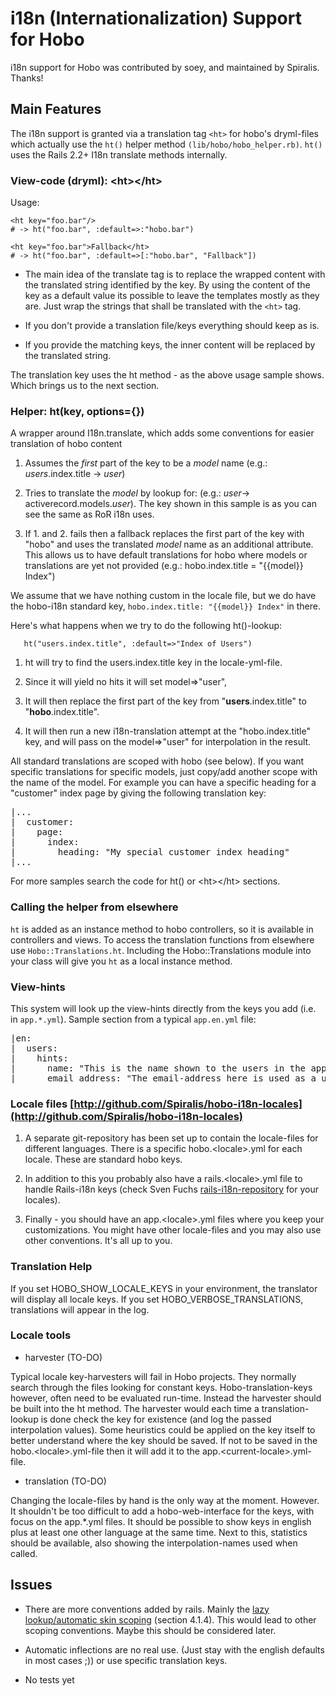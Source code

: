# i18n (Internationalization) Support for Hobo

i18n support for Hobo was contributed by soey, and maintained by
Spiralis.  Thanks!


## Main Features

The i18n support is granted via a translation tag `<ht>` for hobo's
dryml-files which actually use the `ht()` helper method
`(lib/hobo/hobo_helper.rb)`.  `ht()` uses the Rails 2.2+ I18n translate
methods internally.

### View-code (dryml): &lt;ht&gt;&lt;/ht&gt;

Usage:

    <ht key="foo.bar"/> 
    # -> ht("foo.bar", :default=>:"hobo.bar")
    
    <ht key="foo.bar">Fallback</ht> 
    # -> ht("foo.bar", :default=>[:"hobo.bar", "Fallback"])

 * The main idea of the translate tag is to replace the wrapped content with the translated string identified by the key. By using the content of the key as a default value its possible to leave the templates mostly as they are. Just wrap the strings that shall be translated with the `<ht>` tag.

 * If you don't provide a translation file/keys everything should keep as is.

 * If you provide the matching keys, the inner content will be replaced by the translated string.

The translation key uses the ht method - as the above usage sample shows. Which brings us to the next section.
 

### Helper: ht(key, options={})

A wrapper around I18n.translate, which adds some conventions for easier translation of hobo content

 1. Assumes the *first* part of the key to be a *model* name (e.g.: *users*.index.title -> *user*)

 2. Tries to translate the *model* by lookup for: (e.g.: *user*-> activerecord.models.*user*). The key shown in this sample is as you can see the same as RoR i18n uses.

 3. If 1. and 2. fails then a fallback replaces the first part of the key with "hobo" and uses the translated *model* name as an additional attribute. This allows us to have default translations for hobo where models or translations are yet not provided (e.g.: hobo.index.title = "{{model}} Index") 

We assume that we have nothing custom in the locale file, but we do have the hobo-i18n standard key, `hobo.index.title: "{{model}} Index"` in there.

Here's what happens when we try to do the following ht()-lookup:

       ht("users.index.title", :default=>"Index of Users")
 
 1. ht will try to find the users.index.title key in the locale-yml-file. 

 2. Since it will yield no hits it will set model=>"user", 

 3. It will then replace the first part of the key from "**users**.index.title" to "**hobo**.index.title".

 4. It will then run a new i18n-translation attempt at the "hobo.index.title" key, and will pass on the model=>"user" for interpolation in the result.

All standard translations are scoped with hobo (see below). If you want specific translations for specific models, just copy/add another scope with the name of the model. For example you can have a specific heading for a "customer" index page by giving the following translation key:
<pre>
|...
|  customer:
|    page:
|      index:
|        heading: "My special customer index heading"
|...
</pre>
For more samples search the code for ht() or &lt;ht&gt;&lt;/ht&gt; sections.

### Calling the helper from elsewhere

`ht` is added as an instance method to hobo controllers, so it is
available in controllers and views.   To access the translation
functions from elsewhere use `Hobo::Translations.ht`.   Including the
Hobo::Translations module into your class will give you `ht` as a
local instance method.

### View-hints
This system will look up the view-hints directly from the keys you add (i.e. in `app.*.yml`). Sample section from a typical `app.en.yml` file:
<pre>
|en:
|  users:
|    hints:
|      name: "This is the name shown to the users in the application. It should contain the user's full name."
|      email_address: "The email-address here is used as a user-id as well as a means of communicating with the user via email. Make sure the user has allowed mail from the host of this application." 
</pre>

### Locale files [http://github.com/Spiralis/hobo-i18n-locales](http://github.com/Spiralis/hobo-i18n-locales)

 1. A separate git-repository has been set up to contain the locale-files for different languages. There is a specific hobo.&lt;locale&gt;.yml for each locale. These are standard hobo keys. 

 2. In addition to this you probably also have a rails.&lt;locale&gt;.yml file to handle Rails-i18n keys (check Sven Fuchs [rails-i18n-repository](http://github.com/svenfuchs/rails-i18n/tree/master/rails/locale/) for your locales). 

 3. Finally - you should have an app.&lt;locale&gt;.yml files where
 you keep your customizations. You might have other locale-files and
 you may also use other conventions. It's all up to you. 

### Translation Help

If you set HOBO_SHOW_LOCALE_KEYS in your environment, the translator
will display all locale keys.  If you set HOBO_VERBOSE_TRANSLATIONS,
translations will appear in the log.

### Locale tools
  * harvester (TO-DO)

Typical locale key-harvesters will fail in Hobo projects. They normally search through the files looking for constant keys. Hobo-translation-keys however, often need to be  evaluated run-time. Instead the harvester should be built into the ht method. The harvester would each time a translation-lookup is done check the key for existence (and log the passed interpolation values). Some heuristics could be applied on the key itself to better understand where the key should be saved. If not to be saved in the hobo.&lt;locale&gt;.yml-file then it will add it to the app.&lt;current-locale&gt;.yml-file. 

  * translation (TO-DO)

Changing the locale-files by hand is the only way at the moment. However. It shouldn't be too difficult to add a hobo-web-interface for the keys, with focus on the app.*.yml files. It should be possible to show keys in english plus at least one other language at the same time. Next to this, statistics should be available, also showing the interpolation-names used when called. 


## Issues

 - There are more conventions added by rails. Mainly the [lazy lookup/automatic skin scoping](http://guides.rubyonrails.org/i18n.html) (section 4.1.4). This would lead to other scoping conventions. Maybe this should be considered later.

 - Automatic inflections are no real use. (Just stay with the english defaults in most cases ;)) or use specific translation keys.

 - No tests yet
